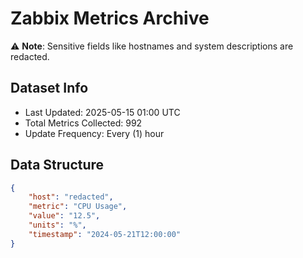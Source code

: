 # Zabbix Metrics Archive

⚠️ **Note**: Sensitive fields like hostnames and system descriptions are redacted.

## Dataset Info
- Last Updated: 2025-05-15 01:00 UTC
- Total Metrics Collected: 992
- Update Frequency: Every (1) hour

## Data Structure
```json
{
    "host": "redacted",
    "metric": "CPU Usage",
    "value": "12.5",
    "units": "%",
    "timestamp": "2024-05-21T12:00:00"
}
```
